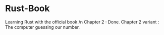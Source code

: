 # Rust-Book
 Learning Rust with the official book /n
Chapter 2 : Done.
Chapter 2 variant : The computer guessing our number.
